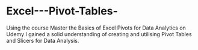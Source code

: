 # Excel---Pivot-Tables-
Using the course Master the Basics of Excel Pivots for Data Analytics on Udemy I gained a solid understanding of creating and utilising Pivot Tables and Slicers for Data Analysis.
